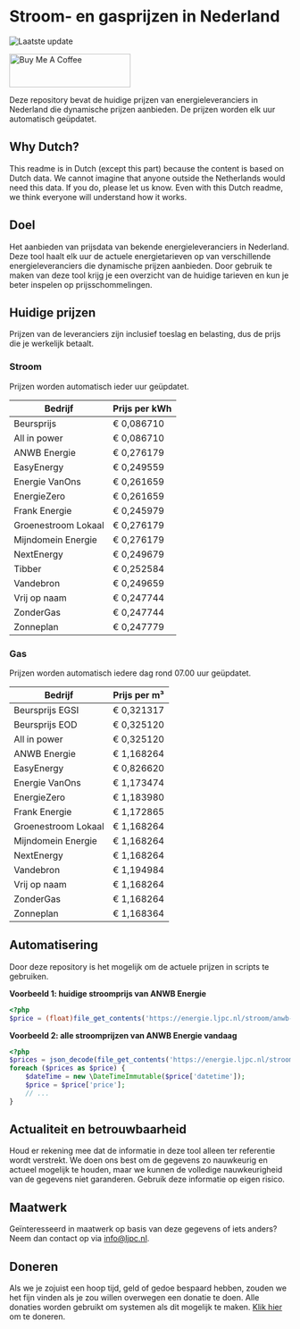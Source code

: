 # Stroom- en gasprijzen in Nederland

![Laatste update](https://img.shields.io/badge/laatste%20update-2025--08--24%2008%3A00%20CET-brightgreen)

<a href="https://www.buymeacoffee.com/Lars-" target="_blank"><img src="https://cdn.buymeacoffee.com/buttons/v2/default-orange.png" alt="Buy Me A Coffee" height="60" style="height: 60px !important;width: 217px !important;" ></a>

Deze repository bevat de huidige prijzen van energieleveranciers in Nederland die dynamische prijzen aanbieden. De prijzen worden elk uur automatisch geüpdatet.

## Why Dutch?

This readme is in Dutch (except this part) because the content is based on Dutch data. We cannot imagine that anyone outside the Netherlands would need this data. If you do, please let us know. Even with this Dutch readme, we think
everyone will understand how it works.

## Doel

Het aanbieden van prijsdata van bekende energieleveranciers in Nederland. Deze tool haalt elk uur de actuele energietarieven op van verschillende energieleveranciers die dynamische prijzen aanbieden. Door gebruik te maken van deze tool
krijg je een overzicht van de huidige tarieven en kun je beter inspelen op prijsschommelingen.

## Huidige prijzen

Prijzen van de leveranciers zijn inclusief toeslag en belasting, dus de prijs die je werkelijk betaalt.

### Stroom

Prijzen worden automatisch ieder uur geüpdatet.

 Bedrijf | Prijs per kWh 
---------|---------------
Beursprijs | € 0,086710
All in power | € 0,086710
ANWB Energie | € 0,276179
EasyEnergy | € 0,249559
Energie VanOns | € 0,261659
EnergieZero | € 0,261659
Frank Energie | € 0,245979
Groenestroom Lokaal | € 0,276179
Mijndomein Energie | € 0,276179
NextEnergy | € 0,249679
Tibber | € 0,252584
Vandebron | € 0,249659
Vrij op naam | € 0,247744
ZonderGas | € 0,247744
Zonneplan | € 0,247779


### Gas

Prijzen worden automatisch iedere dag rond 07.00 uur geüpdatet.

 Bedrijf | Prijs per m³ 
---------|--------------
Beursprijs EGSI | € 0,321317
Beursprijs EOD | € 0,325120
All in power | € 0,325120
ANWB Energie | € 1,168264
EasyEnergy | € 0,826620
Energie VanOns | € 1,173474
EnergieZero | € 1,183980
Frank Energie | € 1,172865
Groenestroom Lokaal | € 1,168264
Mijndomein Energie | € 1,168264
NextEnergy | € 1,168264
Vandebron | € 1,194984
Vrij op naam | € 1,168264
ZonderGas | € 1,168264
Zonneplan | € 1,168364


## Automatisering

Door deze repository is het mogelijk om de actuele prijzen in scripts te gebruiken.

**Voorbeeld 1: huidige stroomprijs van ANWB Energie**

```php
<?php
$price = (float)file_get_contents('https://energie.ljpc.nl/stroom/anwb-energie-nu.txt');

```

**Voorbeeld 2: alle stroomprijzen van ANWB Energie vandaag**

```php
<?php
$prices = json_decode(file_get_contents('https://energie.ljpc.nl/stroom/all-in-power-vandaag.json'),true);
foreach ($prices as $price) {
    $dateTime = new \DateTimeImmutable($price['datetime']);
    $price = $price['price'];
    // ...
}
```

## Actualiteit en betrouwbaarheid

Houd er rekening mee dat de informatie in deze tool alleen ter referentie wordt verstrekt. We doen ons best om de gegevens zo nauwkeurig en actueel mogelijk te houden, maar we kunnen de volledige nauwkeurigheid van de gegevens niet
garanderen. Gebruik deze informatie op eigen risico.

## Maatwerk

Geïnteresseerd in maatwerk op basis van deze gegevens of iets anders? Neem dan contact op
via [info@ljpc.nl](mailto:info@ljpc.nl?subject=Energie%20prijzen).

## Doneren

Als we je zojuist een hoop tijd, geld of gedoe bespaard hebben, zouden we het fijn vinden als je zou willen overwegen een
donatie te doen. Alle donaties worden gebruikt om systemen als dit mogelijk te
maken. [Klik hier](https://www.buymeacoffee.com/Lars-) om te doneren.
